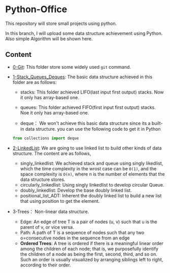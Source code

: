 # Python-Office
This repository will store small projects using python. 

In this branch, I will upload some data structure achievement using Python. Also simple Algorithm will be shown here.

## Content
- [0-Git](https://github.com/JinkaiGUAN/Python-Office/tree/DataStructure/0-Git): This folder store some widely used `git` command. 

- [1-Stack_Queues_Deques](https://github.com/JinkaiGUAN/Python-Office/tree/DataStructure/1-Stack_Queues_Deques): The basic data structure achieved in this folder are as follows:
  - stacks: This folder achieved LIFO(last input first output) stacks. Now it only has array-based one.
  - queues: This folder achieved FIFO(first input first output) stacks. Noe it only has array-based one.

  - deque： We won't achieve this basic data structure since its a built-in data structure. you can use the following code to get it in Python
  
  ```python
  from collections import deque
  ```
- [2-LinkedList](https://github.com/JinkaiGUAN/Python-Office/tree/DataStructure/2-LinkedList): We are going to use linked list to build other kinds of data structure. The content are as follows,
  - singly_linkedlist: We achieved stack and queue using singly likedlist, which the time complexity in the wrost case can be `O(1)`, and the space complexity is `O(n)`, where n is the number of elements that the data structure stores.
  - circularly_linkedlist: Using singly linkedlist to develop circular Queue.
  - doubly_linkedlist: Develop the base doubly linked list.
  - positional_list_ADT: Inherent the doubly linked list to build a new list that using position to get the element.

- 3-Trees： Non-linear data structure.
    - Edge: An edge of tree T is a pair of nodes (u, v) such that u is the parent of v, or vice versa.
    - Path: A path of T is a sequence of nodes such that any two o=consecutive nodes in the sequence from an edge
    - **Ordered Trees**: A tree is ordered if there is a meaningful linear order among the children of each node; that is, we purposefully identify the children of a node as being the first, second, third, and so on. Such an order is usually visualized by arranging siblings left to right, according to their order.

